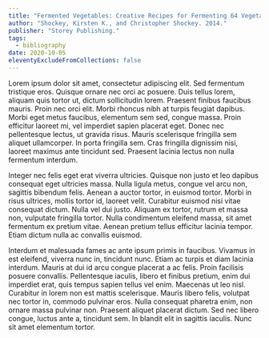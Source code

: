 ```yaml
---
title: "Fermented Vegetables: Creative Recipes for Fermenting 64 Vegetables & Herbs in Krauts, Kimchis, Brined Pickles, Chutneys, Relishes & Pastes."
author: "Shockey, Kirsten K., and Christopher Shockey. 2014."
publisher: "Storey Publishing."
tags:
  - bibliography
date: 2020-10-05
eleventyExcludeFromCollections: false
--- 
```



Lorem ipsum dolor sit amet, consectetur adipiscing elit. Sed fermentum tristique eros. Quisque ornare nec orci ac posuere. Duis tellus lorem, aliquam quis tortor ut, dictum sollicitudin lorem. Praesent finibus faucibus mauris. Proin nec orci elit. Morbi rhoncus nibh at turpis feugiat dapibus. Morbi eget metus faucibus, elementum sem sed, congue massa. Proin efficitur laoreet mi, vel imperdiet sapien placerat eget. Donec nec pellentesque lectus, ut gravida risus. Mauris scelerisque fringilla sem aliquet ullamcorper. In porta fringilla sem. Cras fringilla dignissim nisi, laoreet maximus ante tincidunt sed. Praesent lacinia lectus non nulla fermentum interdum.

Integer nec felis eget erat viverra ultricies. Quisque non justo et leo dapibus consequat eget ultricies massa. Nulla ligula metus, congue vel arcu non, sagittis bibendum felis. Aenean a auctor tortor, in euismod tortor. Morbi in risus ultrices, mollis tortor id, laoreet velit. Curabitur euismod nisi vitae consequat dictum. Nulla vel dui justo. Aliquam ex tortor, rutrum et massa non, vulputate fringilla tortor. Nulla condimentum eleifend massa, sit amet fermentum ex pretium vitae. Aenean pretium tellus efficitur lacinia tempor. Etiam dictum nulla ac convallis euismod.

Interdum et malesuada fames ac ante ipsum primis in faucibus. Vivamus in est eleifend, viverra nunc in, tincidunt nunc. Etiam ac turpis et diam lacinia interdum. Mauris at dui id arcu congue placerat a ac felis. Proin facilisis posuere convallis. Pellentesque iaculis, libero et finibus pretium, enim dui imperdiet erat, quis tempus sapien tellus vel enim. Maecenas ut leo nisl. Curabitur in lorem non est mattis scelerisque. Mauris libero felis, volutpat nec tortor in, commodo pulvinar eros. Nulla consequat pharetra enim, non ornare massa pulvinar non. Praesent aliquet placerat dictum. Sed nec libero congue, luctus ante a, tincidunt sem. In blandit elit in sagittis iaculis. Nunc sit amet elementum tortor.